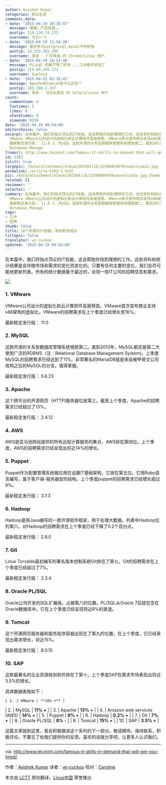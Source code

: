 ```yaml
---
author: Avishek Kumar
categories: 职业生涯
comments_data:
- date: '2015-04-19 10:38:57'
  message: 噢噢，产品技能……
  postip: 219.136.74.172
  username: 文剑一飞
- date: '2015-04-19 11:54:30'
  message: 最好学习postgresql,mysql不咋好用
  postip: 14.123.201.205
  username: 来自 - 广东珠海 的 Chrome/Linux 用户
- date: '2015-04-19 16:53:46'
  message: PL\sql 的确下降了好多....工作都不好找了
  postip: 114.83.245.171
  username: hyplove
- date: '2015-04-22 01:35:41'
  message: Apache和tomcat有什么区别？
  postip: 183.198.2.157
  username: 来自 - 河北石家庄 的 Safari/Linux 用户
count:
  commentnum: 4
  favtimes: 5
  likes: 0
  sharetimes: 0
  viewnum: 9250
date: '2015-04-19 09:54:00'
editorchoice: false
excerpt: 在本篇中，我们将指点顶尖的IT技能，这会帮助你找到理想的工作。这些资料和统计结果是会伴随市场和需求的变化而变化的。只要有任何主要的变化，我们会尽可能地更新列表。所有的统计数据基于最近的，全球一些IT公司的招聘信息和需求。  1.
  VMware VMware公司设计的虚拟化和云计算软件高居榜首。VMware首次宣布商业支持x86架构的虚拟化。VMware的招聘需求在上个季度已经增长至16%。
  最新稳定发行版： 11.0 2. MySQL 这款开源的关系型数据库管理系统憾居第二。直到2013年，MySQL都还是第二大使用广泛的RDBMS（注：Relational
  Database Manage
fromurl: http://www.tecmint.com/famous-it-skills-in-demand-that-will-get-you-hired/
id: 5303
islctt: true
largepic: /data/attachment/album/201504/18/225806hh6f6nooonlcna2o.jpg
permalink: /article-5303-1.html
pic: /data/attachment/album/201504/18/225806hh6f6nooonlcna2o.jpg.thumb.jpg
related: []
reviewer: ''
selector: ''
summary: 在本篇中，我们将指点顶尖的IT技能，这会帮助你找到理想的工作。这些资料和统计结果是会伴随市场和需求的变化而变化的。只要有任何主要的变化，我们会尽可能地更新列表。所有的统计数据基于最近的，全球一些IT公司的招聘信息和需求。  1.
  VMware VMware公司设计的虚拟化和云计算软件高居榜首。VMware首次宣布商业支持x86架构的虚拟化。VMware的招聘需求在上个季度已经增长至16%。
  最新稳定发行版： 11.0 2. MySQL 这款开源的关系型数据库管理系统憾居第二。直到2013年，MySQL都还是第二大使用广泛的RDBMS（注：Relational
  Database Manage
tags:
- 工作
- 招聘
thumb: false
title: 10个所需的IT技能，助你职场成功
titlepic: false
translator: wi-cuckoo
updated: '2015-04-19 09:54:00'
---
```


在本篇中，我们将指点顶尖的IT技能，这会帮助你找到理想的工作。这些资料和统计结果是会伴随市场和需求的变化而变化的。只要有任何主要的变化，我们会尽可能地更新列表。所有的统计数据基于最近的，全球一些IT公司的招聘信息和需求。


![](/data/attachment/album/201504/18/225806hh6f6nooonlcna2o.jpg)


### 1. VMware


VMware公司设计的虚拟化和云计算软件高居榜首。VMware首次宣布商业支持x86架构的虚拟化。VMware的招聘需求在上个季度已经增长至16%。


最新稳定发行版： 11.0


### 2. MySQL


这款开源的关系型数据库管理系统憾居第二。直到2013年，MySQL都还是第二大使用广泛的RDBMS（注：Relational Database Management System)。上季度MySQL的招聘需求已经达到了11%。非常著名的MarialDB就是来自被甲骨文公司收购之后的MySQL的分支。值得掌握。


最新稳定发行版： 5.6.23


### 3. Apache


这个跨平台的开源网页（HTTP)服务器位居第三。截至上个季度，Apache的招聘需求已经超过了13%。


最新稳定发行版： 2.4.12


### 4. AWS


AWS是亚马逊网站提供的所有远程计算服务的集合，AWS排在第四位。上个季度，AWS的招聘需求已经呈现出将近14%的增长。


### 5. Puppet


Puppet作为配置管理系统被应用在设置IT基础架构，它排在第五位。它用Ruby语言编写，属于客户端-服务器型的结构。上个季度puppet的招聘需求已经增长超过9%。


最新稳定发行版： 3.7.3


### 6. Hadoop


Hadoop是用Java编写的一款开源软件框架，用于处理大数据。列表中Hadoop位列第六。对Hadoop的招聘需求在上个季度已经下降了0.2个百分点。


最新稳定发行版： 2.6.0


### 7. Git


Linux Torvalds最初编写的著名版本控制系统Git排在了第七。Git的招聘需求在上个季度已经超过了7%。


最新稳定发行版： 2.3.4


### 8. Oracle PL/SQL


Oracle公司开发的SQL扩展版，占据第八的位置。PL/SQL从Oracle 7后就包含在Oracle数据库中。它在上个季度已经呈现将近8%的衰退。


### 9. Tomcat


这个开源网页服务器和服务程序容器出现在了第九的位置。在上个季度，它已经表现出需求增长，将近15%。


最新稳定发行版： 8.0.15


### 10. SAP


这款最著名的企业资源规划软件排在了第十。上个季度SAP在需求市场表现出将近3.5%的增长。


具体数据表格如下：




    | 1. | VMware | **16% +** |
| 2. | MySQL | **11% +** |
| 3. | Apache | **13% +** |
| 4. | Amazon web services (AWS) | **14% +** |
| 5. | Puppet | **9% +** |
| 6. | Hadoop | **0.2% +** |
| 7. | Git | **7% +** |
| 8. | Oracle PL/SQL | **8% -** |
| 9. | Tomcat | **15% +** |
| 10. | SAP | **3.5% +** |


这篇文章就到这里，我会积极跟进这个系列的下一部分。敬请期待，保持联系，积极评论。不要忘了给我们提供你的反馈。喜欢的话就分享吧，让更多人认识我们。




---


via: <http://www.tecmint.com/famous-it-skills-in-demand-that-will-get-you-hired/>


作者：[Avishek Kumar](http://www.tecmint.com/author/avishek/) 译者：[wi-cuckoo](https://github.com/wi-cuckoo) 校对：[Caroline](https://github.com/carolinewuyan)


本文由 [LCTT](https://github.com/LCTT/TranslateProject) 原创翻译，[Linux中国](http://linux.cn/) 荣誉推出